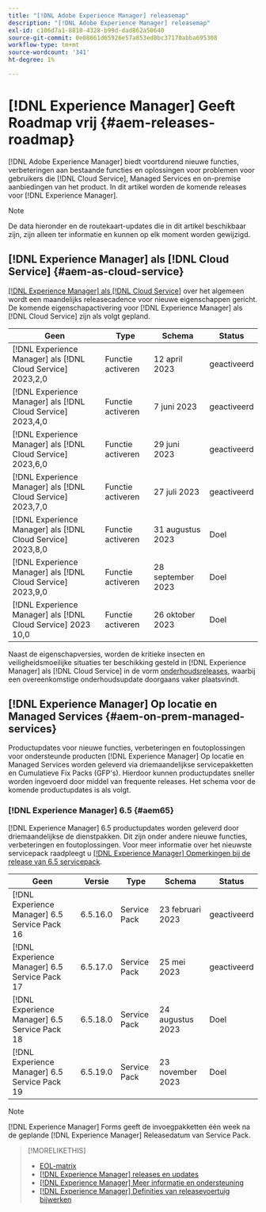 ```yaml
---
title: "[!DNL Adobe Experience Manager] releasemap"
description: "[!DNL Adobe Experience Manager] releasemap"
exl-id: c106d7a1-8810-4328-b99d-dad862a50640
source-git-commit: 0e08661d65926e57a853ed8bc37170abba695308
workflow-type: tm+mt
source-wordcount: '341'
ht-degree: 1%

---
```


# [!DNL Experience Manager] Geeft Roadmap vrij {#aem-releases-roadmap}

[!DNL Adobe Experience Manager] biedt voortdurend nieuwe functies, verbeteringen aan bestaande functies en oplossingen voor problemen voor gebruikers die [!DNL Cloud Service], Managed Services en on-premise aanbiedingen van het product. In dit artikel worden de komende releases voor [!DNL Experience Manager].

>[!NOTE]
>
>De data hieronder en de routekaart-updates die in dit artikel beschikbaar zijn, zijn alleen ter informatie en kunnen op elk moment worden gewijzigd.

## [!DNL Experience Manager] als [!DNL Cloud Service] {#aem-as-cloud-service}

[[!DNL Experience Manager] als [!DNL Cloud Service]](https://experienceleague.adobe.com/docs/experience-manager-cloud-service/content/release-notes/home.html) over het algemeen wordt een maandelijks releasecadence voor nieuwe eigenschappen gericht. De komende eigenschapactivering voor [!DNL Experience Manager] als [!DNL Cloud Service] zijn als volgt gepland.

| Geen | Type | Schema | Status |
|---|---|---|---|
| [!DNL Experience Manager] als [!DNL Cloud Service] 2023,2,0 | Functie activeren | 12 april 2023 | geactiveerd |
| [!DNL Experience Manager] als [!DNL Cloud Service] 2023,4,0 | Functie activeren | 7 juni 2023 | geactiveerd |
| [!DNL Experience Manager] als [!DNL Cloud Service] 2023,6,0 | Functie activeren | 29 juni 2023 | geactiveerd |
| [!DNL Experience Manager] als [!DNL Cloud Service] 2023,7,0 | Functie activeren | 27 juli 2023 | geactiveerd |
| [!DNL Experience Manager] als [!DNL Cloud Service] 2023,8,0 | Functie activeren | 31 augustus 2023 | Doel |
| [!DNL Experience Manager] als [!DNL Cloud Service] 2023,9,0 | Functie activeren | 28 september 2023 | Doel |
| [!DNL Experience Manager] als [!DNL Cloud Service] 2023 10,0 | Functie activeren | 26 oktober 2023 | Doel |

Naast de eigenschapversies, worden de kritieke insecten en veiligheidsmoeilijke situaties ter beschikking gesteld in [!DNL Experience Manager] als [!DNL Cloud Service] in de vorm [onderhoudsreleases](https://experienceleague.adobe.com/docs/experience-manager-cloud-service/content/release-notes/maintenance/latest.html), waarbij een overeenkomstige onderhoudsupdate doorgaans vaker plaatsvindt.

## [!DNL Experience Manager] Op locatie en Managed Services {#aem-on-prem-managed-services}

Productupdates voor nieuwe functies, verbeteringen en foutoplossingen voor ondersteunde producten [!DNL Experience Manager] Op locatie en Managed Services worden geleverd via driemaandelijkse servicepakketten en Cumulatieve Fix Packs (GFP&#39;s). Hierdoor kunnen productupdates sneller worden ingevoerd door middel van frequente releases. Het schema voor de komende productupdates is als volgt.

### [!DNL Experience Manager] 6.5 {#aem65}

[!DNL Experience Manager] 6.5 productupdates worden geleverd door driemaandelijkse de dienstpakken. Dit zijn onder andere nieuwe functies, verbeteringen en foutoplossingen. Voor meer informatie over het nieuwste servicepack raadpleegt u [[!DNL Experience Manager] Opmerkingen bij de release van 6.5 servicepack](https://experienceleague.adobe.com/docs/experience-manager-65/release-notes/release-notes.html).

| Geen | Versie | Type | Schema | Status |
|---|---|---|---|---|
| [!DNL Experience Manager] 6.5 Service Pack 16 | 6.5.16.0 | Service Pack | 23 februari 2023 | geactiveerd |
| [!DNL Experience Manager] 6.5 Service Pack 17 | 6.5.17.0 | Service Pack | 25 mei 2023 | geactiveerd |
| [!DNL Experience Manager] 6.5 Service Pack 18 | 6.5.18.0 | Service Pack | 24 augustus 2023 | Doel |
| [!DNL Experience Manager] 6.5 Service Pack 19 | 6.5.19.0 | Service Pack | 23 november 2023 | Doel |

>[!NOTE]
>
>[!DNL Experience Manager] Forms geeft de invoegpakketten één week na de geplande [!DNL Experience Manager] Releasedatum van Service Pack.

>[!MORELIKETHIS]
>
>* [EOL-matrix](https://helpx.adobe.com/support/programs/eol-matrix.html)
>* [[!DNL Experience Manager] releases en updates](https://experienceleague.adobe.com/docs/experience-manager-release-information/aem-release-updates/aem-releases-updates.html?lang=en)
>* [[!DNL Experience Manager] Meer informatie en ondersteuning](https://experienceleague.adobe.com/docs/experience-manager-cloud-service.html)
>* [[!DNL Experience Manager] Definities van releasevoertuig bijwerken](/help/using/update-release-vehicle-definitions.md)
